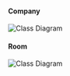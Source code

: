 #### Company 
![Class Diagram](http://www.plantuml.com/plantuml/proxy?src=https://raw.githubusercontent.com/vrwolf1004/info/master/doc/UML/IoT.puml)

#### Room
![Class Diagram](http://www.plantuml.com/plantuml/proxy?src=https://raw.githubusercontent.com/vrwolf1004/info/master/doc/UML/IoT_reserve.puml)
